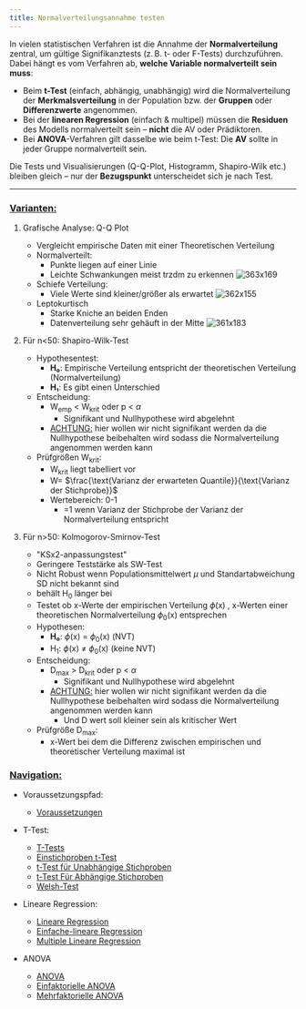 ```yaml
---
title: Normalverteilungsannahme testen
---
```



In vielen statistischen Verfahren ist die Annahme der **Normalverteilung** zentral, um gültige Signifikanztests (z. B. t- oder F-Tests) durchzuführen.
Dabei hängt es vom Verfahren ab, **welche Variable normalverteilt sein muss**:

* Beim **t-Test** (einfach, abhängig, unabhängig) wird die Normalverteilung der **Merkmalsverteilung** in der Population bzw. der **Gruppen** oder **Differenzwerte** angenommen.
* Bei der **linearen Regression** (einfach & multipel) müssen die **Residuen** des Modells normalverteilt sein – **nicht** die AV oder Prädiktoren.
* Bei **ANOVA**-Verfahren gilt dasselbe wie beim t-Test: Die **AV** sollte in jeder Gruppe normalverteilt sein.

Die Tests und Visualisierungen (Q-Q-Plot, Histogramm, Shapiro-Wilk etc.) bleiben gleich – nur der **Bezugspunkt** unterscheidet sich je nach Test.

---

### <u>Varianten:</u>

1. Grafische Analyse: Q-Q Plot
   
   * Vergleicht empirische Daten mit einer Theoretischen Verteilung
   * Normalverteilt:
     * Punkte liegen auf einer Linie
     * Leichte Schwankungen meist trzdm zu erkennen
       ![363x169](_notes/Q-Q-Plot-NVT.png)
   * Schiefe Verteilung:
     * Viele Werte sind kleiner/größer als erwartet			![362x155](_notes/Q-Q-Plot-Schief.png)
   * Leptokurtisch
     * Starke Kniche an beiden Enden
     * Datenverteilung sehr gehäuft in der Mitte
       ![361x183](_notes/Q-Q-Plot-Leptokurtisch.png)
1. Für n\<50: Shapiro-Wilk-Test
   
   * Hypothesentest:
     * **H₀**: Empirische Verteilung entspricht der theoretischen Verteilung (Normalverteilung)
     * **H₁**: Es gibt einen Unterschied
   * Entscheidung:
     * W<sub>emp</sub> \< W<sub>krit</sub> oder p \< $\alpha$
       * Signifikant und Nullhypothese wird abgelehnt
     * <u>ACHTUNG:</u> hier wollen wir nicht signifikant werden da die Nullhypothese beibehalten wird sodass die Normalverteilung angenommen werden kann
   * Prüfgrößen W<sub>krit</sub>:
     * W<sub>krit</sub> liegt tabelliert vor
     * W= $\frac{\text{Varianz der erwarteten Quantile}}{\text{Varianz der Stichprobe}}$
     * Wertebereich: 0-1
       * =1 wenn Varianz der Stichprobe der Varianz der Normalverteilung entspricht
1. Für n>50: Kolmogorov-Smirnov-Test
   
   * "KSx2-anpassungstest"
   * Geringere Teststärke als SW-Test
   * Nicht Robust wenn Populationsmittelwert $\mu$ und Standartabweichung $\text{SD}$ nicht bekannt sind
   * behält H<sub>0</sub> länger bei
   * Testet ob x-Werte der empirischen Verteilung $\phi$(x) , x-Werten einer theoretischen Normalverteilung $\phi$<sub>0</sub>(x) entsprechen
   * Hypothesen:
     * **H₀**: $\phi$(x) = $\phi$<sub>0</sub>(x)  (NVT)
     * H<sub>1</sub>: $\phi$(x) $\neq$ $\phi$<sub>0</sub>(x)  (keine NVT)
   * Entscheidung:
     * D<sub>max</sub> > D<sub>krit</sub> oder p \< $\alpha$
       * Signifikant und Nullhypothese wird abgelehnt
     * <u>ACHTUNG:</u> hier wollen wir nicht signifikant werden da die Nullhypothese beibehalten wird sodass die Normalverteilung angenommen werden kann
       * Und D wert soll kleiner sein als kritischer Wert
   * Prüfgröße D<sub>max</sub>:
     * x-Wert bei dem die Differenz zwischen empirischen und theoretischer Verteilung maximal ist

### <u>Navigation:</u>

* Voraussetzungspfad:
  
  * [Voraussetzungen](/normalverteilung-und-av-pruefen)
* T-Test:
  
  * [T-Tests](/t-tests)
  * [Einstichproben t-Test](/einstichproben-t-test)
  * [t-Test für Unabhängige Stichproben](/t-test-fuer-unabhaengige-stichproben)
  * [t-Test Für Abhängige Stichproben](/t-test-fuer-abhaengige-stichproben)
  * [Welsh-Test](/welsh-test)
* Lineare Regression:
  
  * [Lineare Regression](/lineare-regression)
  * [Einfache-lineare Regression](/einfache-lineare-regression)
  * [Multiple Lineare Regression](/Multiple-lineare-regression)
* ANOVA
  
  * [ANOVA](/anova)
  * [Einfaktorielle ANOVA](/einfaktorielle-anova)
  * [Mehrfaktorielle ANOVA](/mehrfaktorielle-anova)
